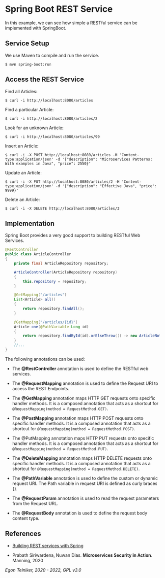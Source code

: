 # Spring Boot REST Service

In this example, we can see how simple a RESTful service can be implemented with SpringBoot.

## Service Setup

We use Maven to compile and run the service.
```
$ mvn spring-boot:run
```

## Access the REST Service

Find all Articles:
```
$ curl -i http://localhost:8080/articles

```

Find a particular Article:
```    
$ curl -i http://localhost:8080/articles/2

```

Look for an unknown Article:
```    
$ curl -i http://localhost:8080/articles/99

```
   
Insert an Article:
```
$ curl -i -X POST http://localhost:8080/articles -H 'Content-type:application/json' -d '{"description": "Microservices Patterns: With examples in Java", "price": 2550}'

```

Update an Article:
```    
$ curl -i -X PUT http://localhost:8080/articles/2 -H 'Content-type:application/json' -d '{"description": "Effective Java", "price": 9999}'

```

Delete an Article:
```    
$ curl -i -X DELETE http://localhost:8080/articles/3
```

## Implementation

Spring Boot provides a very good support to building RESTful Web Services.

```Java
@RestController
public class ArticleController 
{
    private final ArticleRepository repository;

    ArticleController(ArticleRepository repository) 
    {
        this.repository = repository;
    }

    @GetMapping("/articles")
    List<Article> all() 
    {
        return repository.findAll();
    }

    @GetMapping("/articles/{id}")
    Article one(@PathVariable Long id) 
    {
        return repository.findById(id).orElseThrow(() -> new ArticleNotFoundException(id));
    }
    //...
}
```

The following annotations can be used:
* The **@RestController** annotation is used to define the RESTful web services.
* The **@RequestMapping** annotation is used to define the Request URI to access the REST Endpoints.

* The **@GetMapping** annotation maps HTTP GET requests onto specific handler methods.
  It is a composed annotation that acts as a shortcut for `@RequestMapping(method = RequestMethod.GET)`.
* The **@PostMapping** annotation maps HTTP POST requests onto specific handler methods.
  It is a composed annotation that acts as a shortcut for `@RequestMapping(method = RequestMethod.POST)`.
* The  @PutMapping annotation maps HTTP PUT requests onto specific handler methods.
  It is a composed annotation that acts as a shortcut for `@RequestMapping(method = RequestMethod.PUT)`.
* The **@DeleteMapping** annotation maps HTTP DELETE requests onto specific handler methods.
  It is a composed annotation that acts as a shortcut for `@RequestMapping(method = RequestMethod.DELETE)`.

* The **@PathVariable** annotation is used to define the custom or dynamic request URI.
  The Path variable in request URI is defined as curly braces {}.
* The **@RequestParam** annotation is used to read the request parameters from the Request URL.
* The **@RequestBody** annotation is used to define the request body content type.

## References

* [Building REST services with Spring](https://spring.io/guides/tutorials/rest/)

* Prabath Siriwardena, Nuwan Dias. **Microservices Security in Action**. Manning, 2020

*Egon Teiniker, 2020 - 2022, GPL v3.0*